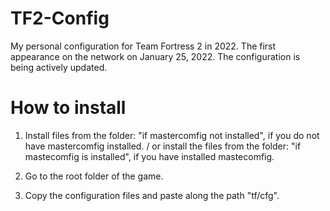 # TF2-Config
My personal configuration for Team Fortress 2 in 2022. The first appearance on the network on January 25, 2022. The configuration is being actively updated.

# How to install
1. Install files from the folder: "if mastercomfig not installed", if you do not have mastercomfig installed.
/ or install the files from the folder: "if mastecomfig is installed", if you have installed mastecomfig.

2. Go to the root folder of the game. 

3. Copy the configuration files and paste along the path "tf/cfg".
